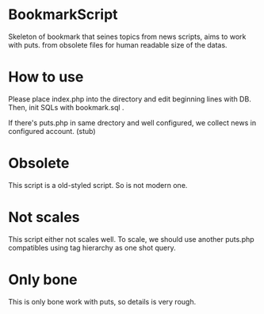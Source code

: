 # BookmarkScript
Skeleton of bookmark that seines topics from news scripts, aims to work with puts.
from obsolete files for human readable size of the datas.

# How to use
Please place index.php into the directory and edit beginning lines with DB.
Then, init SQLs with bookmark.sql .

If there's puts.php in same drectory and well configured, we collect news in
configured account. (stub)

# Obsolete
This script is a old-styled script. So is not modern one.

# Not scales
This script either not scales well.
To scale, we should use another puts.php compatibles using tag hierarchy as one shot query.

# Only bone
This is only bone work with puts, so details is very rough.

